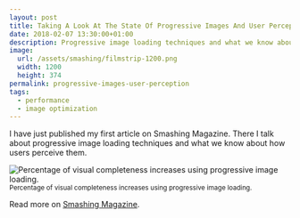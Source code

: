 ```yaml
---
layout: post
title: Taking A Look At The State Of Progressive Images And User Perception
date: 2018-02-07 13:30:00+01:00
description: Progressive image loading techniques and what we know about how users perceived them.
image:
  url: /assets/smashing/filmstrip-1200.png
  width: 1200
  height: 374
permalink: progressive-images-user-perception
tags:
  - performance
  - image optimization
---
```


I have just published my first article on Smashing Magazine. There I talk about progressive image loading techniques and what we know about how users perceive them.

<img
    src="https://res.cloudinary.com/jmperez/image/upload/w_auto:100:684,f_auto,c_scale/v1518013062/smashing/filmstrip.png"
    sizes="(max-width: 768px) 100vw, 684px"
    alt="Percentage of visual completeness increases using progressive image loading." />
<small class="caption">Percentage of visual completeness increases using progressive image loading.</small>

Read more on [Smashing Magazine](https://www.smashingmagazine.com/2018/02/progressive-image-loading-user-perceived-performance/).

<!-- more -->

